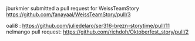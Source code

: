 jburkmier submitted a pull request for WeissTeamStory https://github.com/fanayaal/WeissTeamStory/pull/3

oali8 : https://github.com/juliedelaro/ser316-brezn-storytime/pull/11
nelmango pull request: https://github.com/richdoh/Oktoberfest_story/pull/2 



